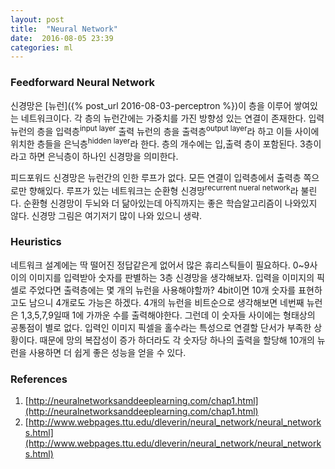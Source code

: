 ```yaml
---
layout: post
title:  "Neural Network"
date:  2016-08-05 23:39
categories: ml
---
```


### Feedforward Neural Network
신경망은 [뉴런]({% post_url 2016-08-03-perceptron %})이 층을 이루어 쌓여있는 네트워크이다. 각 층의 뉴런간에는 가중치를 가진 방향성 있는 연결이 존재한다. 입력 뉴런의 층을 입력층<sup>input layer</sup> 출력 뉴런의 층을 출력층<sup>output layer</sup>라 하고 이들 사이에 위치한 층들을 은닉층<sup>hidden layer</sup>라 한다. 층의 개수에는 입,출력 층이 포함된다. 3층이라고 하면 은닉층이 하나인 신경망을 의미한다.

피드포워드 신경망은 뉴런간의 인한 루프가 없다. 모든 연결이 입력층에서 출력층 쪽으로만 향해있다. 루프가 있는 네트워크는 순환형 신경망<sup>recurrent nueral network</sup>라 불린다. 순환형 신경망이 두뇌와 더 닮아있는데 아직까지는 좋은 학습알고리즘이 나와있지 않다. 신경망 그림은 여기저기 많이 나와 있으니 생략.

### Heuristics
네트워크 설계에는 딱 떨어진 정답같은게 없어서 많은 휴리스틱들이 필요하다. 0~9사이의 이미지를 입력받아 숫자를 판별하는 3층 신경망을 생각해보자. 입력을 이미지의 픽셀로 주었다면 출력층에는 몇 개의 뉴런을 사용해야할까? 4bit이면 10개 숫자를 표현하고도 남으니 4개로도 가능은 하겠다. 4개의 뉴런을 비트순으로 생각해보면 네번째 뉴런은 1,3,5,7,9일때 1에 가까운 수를 출력해야한다. 그런데 이 숫자들 사이에는 형태상의 공통점이 별로 없다. 입력인 이미지 픽셀을 홀수라는 특성으로 연결할 단서가 부족한 상황이다. 때문에 망의 복잡성이 증가 하더라도 각 숫자당 하나의 출력을 할당해 10개의 뉴런을 사용하면 더 쉽게 좋은 성능을 얻을 수 있다.




### References
1. [http://neuralnetworksanddeeplearning.com/chap1.html](http://neuralnetworksanddeeplearning.com/chap1.html)
2. [http://www.webpages.ttu.edu/dleverin/neural_network/neural_networks.html](http://www.webpages.ttu.edu/dleverin/neural_network/neural_networks.html)
